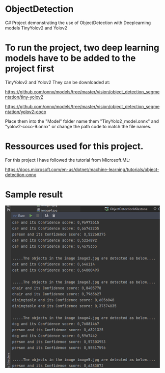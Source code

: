 # ObjectDetection
C# Project demonstrating the use of ObjectDetection with Deeplearning models TinyYolov2 and Yolov2

# To run the project, two deep learning models have to be added to the project first
TinyYolov2 and Yolov2 
They can be downloaded at: 

https://github.com/onnx/models/tree/master/vision/object_detection_segmentation/tiny-yolov2


https://github.com/onnx/models/tree/master/vision/object_detection_segmentation/yolov2-coco

Place them into the "Model" folder name them "TinyYolo2_model.onnx" and "yolov2-coco-9.onnx" or change the path code to match the file names.

# Ressources used for this project.

For this project I have followed the tutorial from Microsoft.ML:

https://docs.microsoft.com/en-us/dotnet/machine-learning/tutorials/object-detection-onnx

# Sample result

![Screenshot from console output](ObjectDetectionMilestone/assets/CaptureResults.PNG?raw=true "Optional Title")
